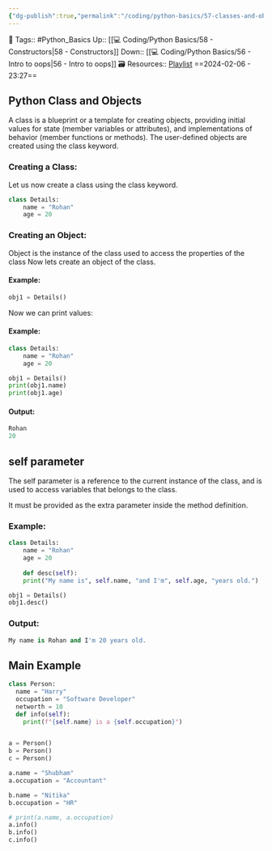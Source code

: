 ```yaml
---
{"dg-publish":true,"permalink":"/coding/python-basics/57-classes-and-objects/","dgPassFrontmatter":true,"noteIcon":"3","created":"2024-02-06T23:27:48.242+05:30","updated":"2024-02-08T00:15:03.462+05:30"}
---
```


🧶 Tags:: #Python_Basics 
Up:: [[💻 Coding/Python Basics/58 - Constructors\|58 - Constructors]]
Down:: [[💻 Coding/Python Basics/56 - Intro to oops\|56 - Intro to oops]]
🗃 Resources:: [Playlist](https://www.youtube.com/playlist?list=PLu0W_9lII9agwh1XjRt242xIpHhPT2llg)
==2024-02-06 - 23:27==

## Python Class and Objects
A class is a blueprint or a template for creating objects, providing initial values for state (member variables or attributes), and implementations of behavior (member functions or methods). The user-defined objects are created using the class keyword.

### Creating a Class:
Let us now create a class using the class keyword.
```python
class Details:
	name = "Rohan"
	age = 20
```

### Creating an Object:
Object is the instance of the class used to access the properties of the class Now lets create an object of the class.

#### Example:
```python
obj1 = Details()
```

Now we can print values:

#### Example:
```python
class Details:
	name = "Rohan"
	age = 20

obj1 = Details()
print(obj1.name)
print(obj1.age)
```

#### Output:
```python
Rohan
20
```

## self parameter
The self parameter is a reference to the current instance of the class, and is used to access variables that belongs to the class.

It must be provided as the extra parameter inside the method definition.

### Example:
```python
class Details:
	name = "Rohan"
	age = 20
	
	def desc(self):
	print("My name is", self.name, "and I'm", self.age, "years old.")

obj1 = Details()
obj1.desc()
```

### Output:
```python
My name is Rohan and I'm 20 years old.
```

## Main Example
```python
class Person:
  name = "Harry"
  occupation = "Software Developer"
  networth = 10
  def info(self):
    print(f"{self.name} is a {self.occupation}")


a = Person()
b = Person()
c = Person()

a.name = "Shubham"
a.occupation = "Accountant"

b.name = "Nitika"
b.occupation = "HR"

# print(a.name, a.occupation)
a.info()
b.info()
c.info()
```
